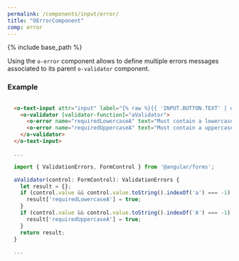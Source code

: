 ```yaml
---
permalink: /components/input/error/
title: "OErrorComponent"
comp: error
---
```


{% include base_path %}

Using the `o-error` component allows to define multiple errors messages associated to its parent `o-validator` component.

<h3 class="grey-color">Example</h3>

```html

  <o-text-input attr="input" label="{% raw %}{{ 'INPUT.BUTTON.TEXT' | oTranslate }}{% endraw %}">
    <o-validator [validator-function]="aValidator">
      <o-error name="requiredLowercaseA" text="Must contain a lowercase 'a'"></o-error>
      <o-error name="requiredUppercaseA" text="Must contain a uppercase 'A'"></o-error>
    </o-validator>
  </o-text-input>
```

```javascript
  ...

  import { ValidationErrors, FormControl } from '@angular/forms';

  aValidator(control: FormControl): ValidationErrors {
    let result = {};
    if (control.value && control.value.toString().indexOf('a') === -1) {
      result['requiredLowercaseA'] = true;
    }
    if (control.value && control.value.toString().indexOf('A') === -1) {
      result['requiredUppercaseA'] = true;
    }
    return result;
  }

  ...
```